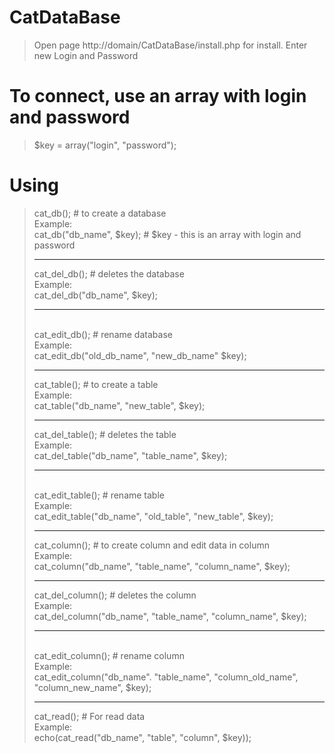 # CatDataBase
> Open page http://domain/CatDataBase/install.php for install.
> Enter new Login and Password
# To connect, use an array with login and password
> $key = array("login", "password");
# Using
> cat_db(); # to create a database<br>Example:<br>cat_db("db_name", $key); # $key - this is an array with login and password<hr>
> cat_del_db(); # deletes the database<br>Example:<br>cat_del_db("db_name", $key);<hr>  
> cat_edit_db(); # rename database<br>Example:<br>cat_edit_db("old_db_name", "new_db_name" $key);<hr> 
> cat_table(); # to create a table<br>Example:<br>cat_table("db_name", "new_table", $key);<hr>
> cat_del_table(); # deletes the table<br>Example:<br>cat_del_table("db_name", "table_name", $key);<hr>  
> cat_edit_table(); # rename table<br>Example:<br>cat_edit_table("db_name", "old_table", "new_table", $key);<hr> 
> cat_column(); # to create column and edit data in column<br>Example:<br>cat_column("db_name", "table_name", "column_name", $key);<hr>
> cat_del_column(); # deletes the column<br>Example:<br>cat_del_column("db_name", "table_name", "column_name", $key);<hr>  
> cat_edit_column(); # rename column<br>Example:<br>cat_edit_column("db_name". "table_name", "column_old_name", "column_new_name", $key);<hr> 
> cat_read(); # For read data<br>Example:<br>echo(cat_read("db_name", "table", "column", $key)); 
